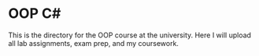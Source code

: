 # OOP C#
This is the directory for the OOP course at the university. Here I will upload all lab assignments, exam prep, and my coursework.
